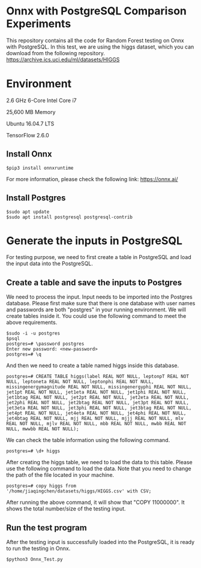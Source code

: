 # Onnx with PostgreSQL Comparison Experiments

This repository contains all the code for Random Forest testing on Onnx with PostgreSQL.
In this test, we are using the higgs dataset, which you can download from the following repository.
https://archive.ics.uci.edu/ml/datasets/HIGGS

# Environment
2.6 GHz 6-Core Intel Core i7

25,600 MB Memory

Ubuntu 16.04.7 LTS

TensorFlow 2.6.0

## Install Onnx
```
$pip3 install onnxruntime
```
For more information, please check the following link:
https://onnx.ai/

## Install Postgres
```
$sudo apt update
$sudo apt install postgresql postgresql-contrib
```

# Generate the inputs in PostgreSQL
For testing purpose, we need to first create a table in PostgreSQL and load the input data into the PostgreSQL.

## Create a table and save the inputs to Postgres
We need to process the input. Input needs to be imported into the Postgres database. Please first make sure that there is one database with user names and passwords are both "postgres" in your running environment. We will create tables inside it. You could use the following command to meet the above requirements.
```
$sudo -i -u postgres
$psql
postgres=# \password postgres
Enter new password: <new-password>
postgres=# \q
```

And then we need to create a table named higgs inside this database.
```
postgres=# CREATE TABLE higgs(label REAL NOT NULL, leptonpT REAL NOT NULL, leptoneta REAL NOT NULL, leptonphi REAL NOT NULL, missingenergymagnitude REAL NOT NULL, missingenergyphi REAL NOT NULL, jet1pt REAL NOT NULL, jet1eta REAL NOT NULL, jet1phi REAL NOT NULL, jet1btag REAL NOT NULL, jet2pt REAL NOT NULL, jet2eta REAL NOT NULL, jet2phi REAL NOT NULL, jet2btag REAL NOT NULL, jet3pt REAL NOT NULL, jet3eta REAL NOT NULL, jet3phi REAL NOT NULL, jet3btag REAL NOT NULL, jet4pt REAL NOT NULL, jet4eta REAL NOT NULL, jet4phi REAL NOT NULL, jet4btag REAL NOT NULL, mjj REAL NOT NULL, mjjj REAL NOT NULL, mlv REAL NOT NULL, mjlv REAL NOT NULL, mbb REAL NOT NULL, mwbb REAL NOT NULL, mwwbb REAL NOT NULL);
```
We can check the table information using the following command.
```
postgres=# \d+ higgs
```
After creating the higgs table, we need to load the data to this table. Please use the following command to load the data. Note that you need to change the path of the file located in your machine.
```
postgres=# copy higgs from '/home/jiaqingchen/datasets/higgs/HIGGS.csv' with CSV;
```
After running the above command, it will show that "COPY 11000000". It shows the total number/size of the testing input.

## Run the test program
After the testing input is successfully loaded into the PostgreSQL, it is ready to run the testing in Onnx.
```
$python3 Onnx_Test.py
```
